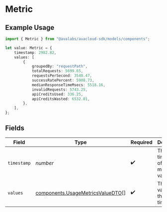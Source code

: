 # Metric

## Example Usage

```typescript
import { Metric } from "@avalabs/avacloud-sdk/models/components";

let value: Metric = {
    timestamp: 2982.82,
    values: [
        {
            groupedBy: "requestPath",
            totalRequests: 5699.65,
            requestsPerSecond: 3540.47,
            successRatePercent: 5908.73,
            medianResponseTimeMsecs: 5518.16,
            invalidRequests: 5743.25,
            apiCreditsUsed: 336.25,
            apiCreditsWasted: 6532.01,
        },
    ],
};
```

## Fields

| Field                                                                                | Type                                                                                 | Required                                                                             | Description                                                                          |
| ------------------------------------------------------------------------------------ | ------------------------------------------------------------------------------------ | ------------------------------------------------------------------------------------ | ------------------------------------------------------------------------------------ |
| `timestamp`                                                                          | *number*                                                                             | :heavy_check_mark:                                                                   | The timestamp of the metrics value                                                   |
| `values`                                                                             | [components.UsageMetricsValueDTO](../../models/components/usagemetricsvaluedto.md)[] | :heavy_check_mark:                                                                   | The metrics values for the timestamp                                                 |
